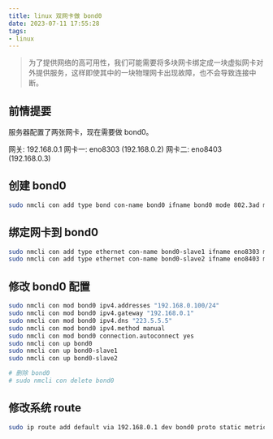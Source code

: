 ```yaml
---
title: linux 双网卡做 bond0
date: 2023-07-11 17:55:28
tags:
- linux
---
```




> 为了提供网络的高可用性，我们可能需要将多块网卡绑定成一块虚拟网卡对外提供服务，这样即使其中的一块物理网卡出现故障，也不会导致连接中断。



## 前情提要

服务器配置了两张网卡，现在需要做 bond0。

网关: 192.168.0.1
网卡一: eno8303 (192.168.0.2)
网卡二: eno8403 (192.168.0.3)



## 创建 bond0

```bash
sudo nmcli con add type bond con-name bond0 ifname bond0 mode 802.3ad miimon 100 updelay 200 downdelay 200
```



## 绑定网卡到 bond0

```bash
sudo nmcli con add type ethernet con-name bond0-slave1 ifname eno8303 master bond0
sudo nmcli con add type ethernet con-name bond0-slave2 ifname eno8403 master bond0
```



## 修改 bond0 配置

```bash
sudo nmcli con mod bond0 ipv4.addresses "192.168.0.100/24"
sudo nmcli con mod bond0 ipv4.gateway "192.168.0.1"
sudo nmcli con mod bond0 ipv4.dns "223.5.5.5"
sudo nmcli con mod bond0 ipv4.method manual
sudo nmcli con mod bond0 connection.autoconnect yes
sudo nmcli con up bond0
sudo nmcli con up bond0-slave1
sudo nmcli con up bond0-slave2

# 删除 bond0
# sudo nmcli con delete bond0
```



## 修改系统 route

```bash
sudo ip route add default via 192.168.0.1 dev bond0 proto static metric 300
```



